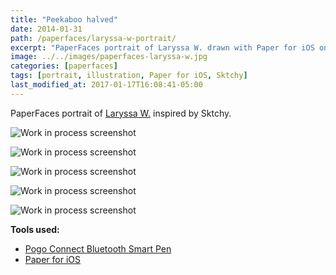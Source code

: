 ```yaml
---
title: "Peekaboo halved"
date: 2014-01-31
path: /paperfaces/laryssa-w-portrait/
excerpt: "PaperFaces portrait of Laryssa W. drawn with Paper for iOS on an iPad."
image: ../../images/paperfaces-laryssa-w.jpg
categories: [paperfaces]
tags: [portrait, illustration, Paper for iOS, Sktchy]
last_modified_at: 2017-01-17T16:08:41-05:00
---
```


PaperFaces portrait of [Laryssa W.](https://sktchy.com/rHtydc) inspired by Sktchy.

![Work in process screenshot](../../images/paperfaces-laryssa-w-process-1-lg.jpg)

![Work in process screenshot](../../images/paperfaces-laryssa-w-process-2-lg.jpg)

![Work in process screenshot](../../images/paperfaces-laryssa-w-process-3-lg.jpg)

![Work in process screenshot](../../images/paperfaces-laryssa-w-process-4-lg.jpg)

![Work in process screenshot](../../images/paperfaces-laryssa-w-process-5-lg.jpg)

**Tools used:**

- [Pogo Connect Bluetooth Smart Pen](https://www.amazon.com/gp/product/B009K448L4/ref=as_li_ss_tl?ie=UTF8&camp=1789&creative=390957&creativeASIN=B009K448L4&linkCode=as2&tag=mademist-20)
- [Paper for iOS](https://paper.bywetransfer.com/)
